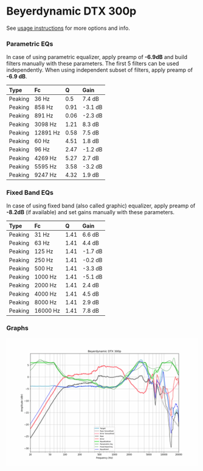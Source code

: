 # Beyerdynamic DTX 300p
See [usage instructions](https://github.com/jaakkopasanen/AutoEq#usage) for more options and info.

### Parametric EQs
In case of using parametric equalizer, apply preamp of **-6.9dB** and build filters manually
with these parameters. The first 5 filters can be used independently.
When using independent subset of filters, apply preamp of **-6.9 dB**.

| Type    | Fc       |    Q | Gain    |
|:--------|:---------|:-----|:--------|
| Peaking | 36 Hz    | 0.5  | 7.4 dB  |
| Peaking | 858 Hz   | 0.91 | -3.1 dB |
| Peaking | 891 Hz   | 0.06 | -2.3 dB |
| Peaking | 3098 Hz  | 1.21 | 8.3 dB  |
| Peaking | 12891 Hz | 0.58 | 7.5 dB  |
| Peaking | 60 Hz    | 4.51 | 1.8 dB  |
| Peaking | 96 Hz    | 2.47 | -1.2 dB |
| Peaking | 4269 Hz  | 5.27 | 2.7 dB  |
| Peaking | 5595 Hz  | 3.58 | -3.2 dB |
| Peaking | 9247 Hz  | 4.32 | 1.9 dB  |

### Fixed Band EQs
In case of using fixed band (also called graphic) equalizer, apply preamp of **-8.2dB**
(if available) and set gains manually with these parameters.

| Type    | Fc       |    Q | Gain    |
|:--------|:---------|:-----|:--------|
| Peaking | 31 Hz    | 1.41 | 6.6 dB  |
| Peaking | 63 Hz    | 1.41 | 4.4 dB  |
| Peaking | 125 Hz   | 1.41 | -1.7 dB |
| Peaking | 250 Hz   | 1.41 | -0.2 dB |
| Peaking | 500 Hz   | 1.41 | -3.3 dB |
| Peaking | 1000 Hz  | 1.41 | -5.1 dB |
| Peaking | 2000 Hz  | 1.41 | 2.4 dB  |
| Peaking | 4000 Hz  | 1.41 | 4.5 dB  |
| Peaking | 8000 Hz  | 1.41 | 2.9 dB  |
| Peaking | 16000 Hz | 1.41 | 7.8 dB  |

### Graphs
![](./Beyerdynamic%20DTX%20300p.png)